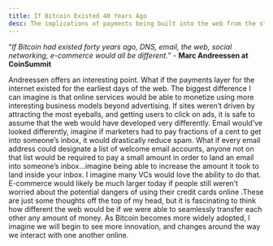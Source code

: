 ```yaml
---
title: If Bitcoin Existed 40 Years Ago
desc: The implications of payments being built into the web from the start
---
```


“*If Bitcoin had existed forty years ago, DNS, email, the web, social networking, e-commerce would all be different.*” - **Marc Andreessen at CoinSummit**

Andreessen offers an interesting point. What if the payments layer for the internet existed for the earliest days of the web. The biggest difference I can imagine is that online services would be able to monetize using more interesting business models beyond advertising. If sites weren’t driven by attracting the most eyeballs, and getting users to click on ads, it is safe to assume that the web would have developed very differently. Email would’ve looked differently, imagine if marketers had to pay fractions of a cent to get into someone’s inbox, it would drastically reduce spam. What if every email address could designate a list of welcome email accounts, anyone not on that list would be required to pay a small amount in order to land an email into someone’s inbox…imagine being able to increase the amount it took to land inside your inbox. I imagine many VCs would love the ability to do that. E-commerce would likely be much larger today if people still weren’t worried about the potential dangers of using their credit cards online .These are just some thoughts off the top of my head, but it is fascinating to think how different the web would be if we were able to seamlessly transfer each other any amount of money. As Bitcoin becomes more widely adopted, I imagine we will begin to see more innovation, and changes around the way we interact with one another online.

